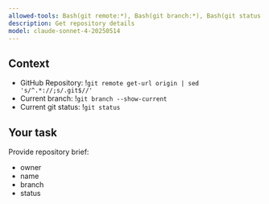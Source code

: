 ```yaml
---
allowed-tools: Bash(git remote:*), Bash(git branch:*), Bash(git status:*)
description: Get repository details
model: claude-sonnet-4-20250514
---
```


## Context

- GitHub Repository: !`git remote get-url origin | sed 's/^.*://;s/.git$//'`
- Current branch: !`git branch --show-current`
- Current git status: !`git status`

## Your task

Provide repository brief:
- owner
- name
- branch
- status